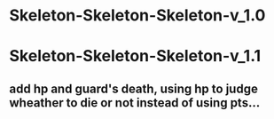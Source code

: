 # Skeleton-Skeleton-Skeleton-v_1.0
# Skeleton-Skeleton-Skeleton-v_1.1
## add hp and guard's death, using hp to judge wheather to die or not instead of using pts...
